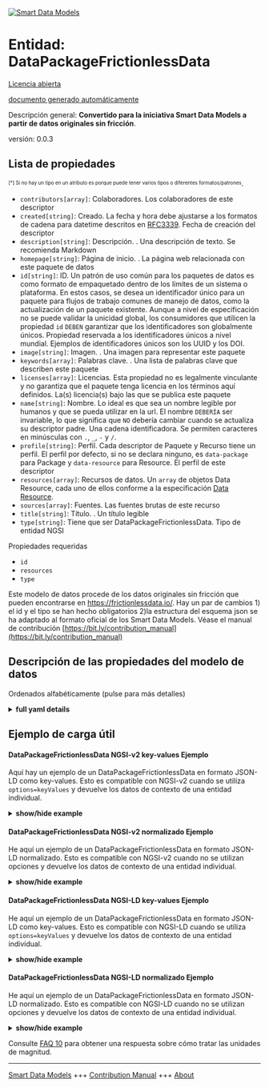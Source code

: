 <!-- 10-Header -->    
[![Smart Data Models](https://smartdatamodels.org/wp-content/uploads/2022/01/SmartDataModels_logo.png "Logo")](https://smartdatamodels.org)    
Entidad: DataPackageFrictionlessData    
====================================<!-- /10-Header -->    
<!-- 15-License -->    
[Licencia abierta](https://github.com/smart-data-models//dataModel.FrictionlessData/blob/master/DataPackageFrictionlessData/LICENSE.md)    
[documento generado automáticamente](https://docs.google.com/presentation/d/e/2PACX-1vTs-Ng5dIAwkg91oTTUdt8ua7woBXhPnwavZ0FxgR8BsAI_Ek3C5q97Nd94HS8KhP-r_quD4H0fgyt3/pub?start=false&loop=false&delayms=3000#slide=id.gb715ace035_0_60)    
<!-- /15-License -->    
<!-- 20-Description -->    
Descripción general: **Convertido para la iniciativa Smart Data Models a partir de datos originales sin fricción**.    
versión: 0.0.3    
<!-- /20-Description -->    
<!-- 30-PropertiesList -->    
## Lista de propiedades    
<sup><sub>[*] Si no hay un tipo en un atributo es porque puede tener varios tipos o diferentes formatos/patrones</sub></sup>.    
- `contributors[array]`: Colaboradores. Los colaboradores de este descriptor  - `created[string]`: Creado. La fecha y hora debe ajustarse a los formatos de cadena para datetime descritos en [RFC3339](https://tools.ietf.org/html/rfc3339#section-5.6). Fecha de creación del descriptor  - `description[string]`: Descripción. . Una descripción de texto. Se recomienda Markdown  - `homepage[string]`: Página de inicio. . La página web relacionada con este paquete de datos  - `id[string]`: ID. Un patrón de uso común para los paquetes de datos es como formato de empaquetado dentro de los límites de un sistema o plataforma. En estos casos, se desea un identificador único para un paquete para flujos de trabajo comunes de manejo de datos, como la actualización de un paquete existente. Aunque a nivel de especificación no se puede validar la unicidad global, los consumidores que utilicen la propiedad `id` `DEBEN` garantizar que los identificadores son globalmente únicos. Propiedad reservada a los identificadores únicos a nivel mundial. Ejemplos de identificadores únicos son los UUID y los DOI.  - `image[string]`: Imagen. . Una imagen para representar este paquete  - `keywords[array]`: Palabras clave. . Una lista de palabras clave que describen este paquete  - `licenses[array]`: Licencias. Esta propiedad no es legalmente vinculante y no garantiza que el paquete tenga licencia en los términos aquí definidos. La(s) licencia(s) bajo las que se publica este paquete  - `name[string]`: Nombre. Lo ideal es que sea un nombre legible por humanos y que se pueda utilizar en la url. El nombre `DEBERÍA` ser invariable, lo que significa que `NO` debería cambiar cuando se actualiza su descriptor padre. Una cadena identificadora. Se permiten caracteres en minúsculas con `.`, `_`, `-` y `/`.  - `profile[string]`: Perfil. Cada descriptor de Paquete y Recurso tiene un perfil. El perfil por defecto, si no se declara ninguno, es `data-package` para Package y `data-resource` para Resource. El perfil de este descriptor  - `resources[array]`: Recursos de datos. Un `array` de objetos Data Resource, cada uno de ellos conforme a la especificación [Data Resource](/data-resource/).  - `sources[array]`: Fuentes. Las fuentes brutas de este recurso  - `title[string]`: Título. . Un título legible  - `type[string]`: Tiene que ser DataPackageFrictionlessData. Tipo de entidad NGSI  <!-- /30-PropertiesList -->    
<!-- 35-RequiredProperties -->    
Propiedades requeridas    
- `id`  - `resources`  - `type`  <!-- /35-RequiredProperties -->    
<!-- 40-RequiredProperties -->    
Este modelo de datos procede de los datos originales sin fricción que pueden encontrarse en https://frictionlessdata.io/. Hay un par de cambios 1) el id y el tipo se han hecho obligatorios 2)la estructura del esquema json se ha adaptado al formato oficial de los Smart Data Models. Véase el manual de contribución [https://bit.ly/contribution_manual](https://bit.ly/contribution_manual)    
<!-- /40-RequiredProperties -->    
<!-- 50-DataModelHeader -->    
## Descripción de las propiedades del modelo de datos    
Ordenados alfabéticamente (pulse para más detalles)    
<!-- /50-DataModelHeader -->    
<!-- 60-ModelYaml -->    
<details><summary><strong>full yaml details</strong></summary>      
```yaml    
DataPackageFrictionlessData:      
  description: Data Package is a simple specification for data access and delivery.Converted for Smart Data Models initiative from original frictionless data      
  properties:      
    contributors:      
      description: Contributors. The contributors to this descriptor      
      items:      
        type: string      
      type: array      
      x-ngsi:      
        type: Property      
    created:      
      description: "Created. The datetime must conform to the string formats for datetime as described in [RFC3339](https://tools.ietf.org/html/rfc3339#section-5.6). The datetime on which this descriptor was created"      
      type: string      
      x-ngsi:      
        type: Property      
    description:      
      description: Description. . A text description. Markdown is encouraged      
      type: string      
      x-ngsi:      
        type: Property      
    homepage:      
      description: Home Page. . The home on the web that is related to this data package      
      type: string      
      x-ngsi:      
        type: Property      
    id:      
      description: 'ID. A common usage pattern for Data Packages is as a packaging format within the bounds of a system or platform. In these cases, a unique identifier for a package is desired for common data handling workflows, such as updating an existing package. While at the level of the specification, global uniqueness cannot be validated, consumers using the `id` property `MUST` ensure identifiers are globally unique. A property reserved for globally unique identifiers. Examples of identifiers that are unique include UUIDs and DOIs'      
      type: string      
      x-ngsi:      
        type: Property      
    image:      
      description: Image. A image to represent this package      
      type: string      
      x-ngsi:      
        type: Property      
    keywords:      
      description: Keywords. . A list of keywords that describe this package      
      items:      
        type: string      
      type: array      
      x-ngsi:      
        type: Property      
    licenses:      
      description: Licenses. This property is not legally binding and does not guarantee that the package is licensed under the terms defined herein. The license(s) under which this package is published      
      items:      
        description: A license for this descriptor      
        properties:      
          name:      
            description: 'MUST be an Open Definition license identifier, see http://licenses.opendefinition.org/'      
            pattern: ^([-a-zA-Z0-9._])+$      
            type: string      
            x-ngsi:      
              type: Property      
          path:      
            description: 'A fully qualified URL, or a POSIX file path'      
            pattern: ^(?=^[^./~])(^((?!\.{2}).)*$).*$      
            type: string      
            x-ngsi:      
              type: Property      
          title:      
            description: A human-readable title      
            type: string      
            x-ngsi:      
              type: Property      
        type: object      
        x-ngsi:      
          type: Property      
      type: array      
      x-ngsi:      
        type: Property      
    name:      
      description: 'Name. This is ideally a url-usable and human-readable name. Name `SHOULD` be invariant, meaning it `SHOULD NOT` change when its parent descriptor is updated. An identifier string. Lower case characters with `.`, `_`, `-` and `/` are allowed'      
      type: string      
      x-ngsi:      
        type: Property      
    profile:      
      description: 'Profile. Every Package and Resource descriptor has a profile. The default profile, if none is declared, is `data-package` for Package and `data-resource` for Resource. The profile of this descriptor'      
      type: string      
      x-ngsi:      
        type: Property      
    resources:      
      description: 'Data Resources. An `array` of Data Resource objects, each compliant with the [Data Resource](/data-resource/) specification'      
      items:      
        type: string      
      type: array      
      x-ngsi:      
        type: Property      
    sources:      
      description: Sources. The raw sources for this resource      
      items:      
        type: string      
      type: array      
      x-ngsi:      
        type: Property      
    title:      
      description: Title. . A human-readable title      
      type: string      
      x-ngsi:      
        type: Property      
    type:      
      description: It has to be DataPackageFrictionlessData. NGSI entity type      
      enum:      
        - DataPackageFrictionlessData      
      type: string      
      x-ngsi:      
        type: Property      
  required:      
    - id      
    - type      
    - resources      
  type: object      
  x-derived-from: ""      
  x-disclaimer: 'Redistribution and use in source and binary forms, with or without modification, are permitted  provided that the license conditions are met. Copyleft (c) 2022 Contributors to Smart Data Models Program'      
  x-license-url: https://github.com/smart-data-models/dataModel.FrictionlessData/blob/master/DataPackageFrictionlessData/LICENSE.md      
  x-model-schema: https://smart-data-models.github.io/dataModel.FrictionlessData/DataPackageFrictionlessData/schema.json      
  x-model-tags: SDG      
  x-version: 0.0.3      
```    
</details>      
<!-- /60-ModelYaml -->    
<!-- 70-MiddleNotes -->    
<!-- /70-MiddleNotes -->    
<!-- 80-Examples -->    
## Ejemplo de carga útil    
#### DataPackageFrictionlessData NGSI-v2 key-values Ejemplo    
Aquí hay un ejemplo de un DataPackageFrictionlessData en formato JSON-LD como key-values. Esto es compatible con NGSI-v2 cuando se utiliza `options=keyValues` y devuelve los datos de contexto de una entidad individual.    
<details><summary><strong>show/hide example</strong></summary>      
```json  
{  
  "id": "uri:ngsi-ld:datapackage:001",  
  "type": "DataPackageFrictionlessData",  
  "name": "cpi",  
  "title": "Annual Consumer Price Index (CPI)",  
  "description": "Annual Consumer Price Index (CPI) for most countries in the world. Reference year is 2005.",  
  "profile": "tabular-data-package",  
  "licenses": [  
    {  
      "name": "CC-BY-4.0",  
      "title": "Creative Commons Attribution 4.0",  
      "path": "https://creativecommons.org/licenses/by/4.0/"  
    }  
  ],  
  "keywords": [  
    "CPI",  
    "World",  
    "Consumer Price Index",  
    "Annual Data",  
    "The World Bank"  
  ],  
  "version": "2.0.0",  
  "sources": [  
    {  
      "title": "The World Bank",  
      "path": "http://data.worldbank.org/indicator/FP.CPI.TOTL"  
    }  
  ],  
  "resources": [  
    {  
      "path": "data/cpi.csv",  
      "name": "cpi",  
      "profile": "tabular-data-resource",  
      "schema": {  
        "fields": [  
          {  
            "name": "Country Name",  
            "type": "string"  
          },  
          {  
            "name": "Country Code",  
            "type": "string"  
          },  
          {  
            "name": "Year",  
            "type": "year"  
          },  
          {  
            "name": "CPI",  
            "description": "CPI (where 2005=100)",  
            "type": "number"  
          }  
        ]  
      }  
    }  
  ]  
}  
```  
</details>    
#### DataPackageFrictionlessData NGSI-v2 normalizado Ejemplo    
He aquí un ejemplo de un DataPackageFrictionlessData en formato JSON-LD normalizado. Esto es compatible con NGSI-v2 cuando no se utilizan opciones y devuelve los datos de contexto de una entidad individual.    
<details><summary><strong>show/hide example</strong></summary>      
```json  
{  
  "id": "uri:ngsi-ld:datapackage:001",  
  "type": "DataPackageFrictionlessData",  
  "name": {  
    "type": "Text",  
    "value": "cpi"  
  },  
  "title": {  
    "type": "Text",  
    "value": "Annual Consumer Price Index (CPI)"  
  },  
  "description": {  
    "type": "Text",  
    "value": "Annual Consumer Price Index (CPI) for most countries in the world. Reference year is 2005."  
  },  
  "profile": {  
    "type": "Text",  
    "value": "tabular-data-package"  
  },  
  "licenses": {  
    "type": "StructuredValue",  
    "value": [  
      {  
        "name": "CC-BY-4.0",  
        "title": "Creative Commons Attribution 4.0",  
        "path": "https://creativecommons.org/licenses/by/4.0/"  
      }  
    ]  
  },  
  "keywords": {  
    "type": "StructuredValue",  
    "value": [  
      "CPI",  
      "World",  
      "Consumer Price Index",  
      "Annual Data",  
      "The World Bank"  
    ]  
  },  
  "version": {  
    "type": "Text",  
    "value": "2.0.0"  
  },  
  "sources": {  
    "type": "StructuredValue",  
    "value": [  
      {  
        "title": "The World Bank",  
        "path": "http://data.worldbank.org/indicator/FP.CPI.TOTL"  
      }  
    ]  
  },  
  "resources": {  
    "type": "StructuredValue",  
    "value": [  
      {  
        "path": "data/cpi.csv",  
        "name": "cpi",  
        "profile": "tabular-data-resource",  
        "schema": {  
          "fields": [  
            {  
              "name": "Country Name",  
              "type": "string"  
            },  
            {  
              "name": "Country Code",  
              "type": "string"  
            },  
            {  
              "name": "Year",  
              "type": "year"  
            },  
            {  
              "name": "CPI",  
              "description": "CPI (where 2005=100)",  
              "type": "number"  
            }  
          ]  
        }  
      }  
    ]  
  }  
}  
```  
</details>    
#### DataPackageFrictionlessData NGSI-LD key-values Ejemplo    
He aquí un ejemplo de un DataPackageFrictionlessData en formato JSON-LD como key-values. Esto es compatible con NGSI-LD cuando se utiliza `options=keyValues` y devuelve los datos de contexto de una entidad individual.    
<details><summary><strong>show/hide example</strong></summary>      
```json  
{  
  "id": "uri:ngsi-ld:datapackage:001",  
  "type": "DataPackageFrictionlessData",  
  "description": "Annual Consumer Price Index (CPI) for most countries in the world. Reference year is 2005.",  
  "keywords": [  
    "CPI",  
    "World",  
    "Consumer Price Index",  
    "Annual Data",  
    "The World Bank"  
  ],  
  "licenses": [  
    {  
      "name": "CC-BY-4.0",  
      "title": "Creative Commons Attribution 4.0",  
      "path": "https://creativecommons.org/licenses/by/4.0/"  
    }  
  ],  
  "name": "cpi",  
  "profile": "tabular-data-package",  
  "resources": [  
    {  
      "path": "data/cpi.csv",  
      "name": "cpi",  
      "profile": "tabular-data-resource",  
      "schema": {  
        "fields": [  
          {  
            "name": "Country Name",  
            "type": "string"  
          },  
          {  
            "name": "Country Code",  
            "type": "string"  
          },  
          {  
            "name": "Year",  
            "type": "year"  
          },  
          {  
            "name": "CPI",  
            "description": "CPI (where 2005=100)",  
            "type": "number"  
          }  
        ]  
      }  
    }  
  ],  
  "sources": [  
    {  
      "title": "The World Bank",  
      "path": "http://data.worldbank.org/indicator/FP.CPI.TOTL"  
    }  
  ],  
  "title": "Annual Consumer Price Index (CPI)",  
  "version": "2.0.0",  
  "@context": [  
    "https://raw.githubusercontent.com/smart-data-models/dataModel.FrictionlessData/master/context.jsonld"  
  ]  
}  
```  
</details>    
#### DataPackageFrictionlessData NGSI-LD normalizado Ejemplo    
He aquí un ejemplo de un DataPackageFrictionlessData en formato JSON-LD normalizado. Esto es compatible con NGSI-LD cuando no se utilizan opciones y devuelve los datos de contexto de una entidad individual.    
<details><summary><strong>show/hide example</strong></summary>      
```json  
{  
    "id": "uri:ngsi-ld:datapackage:001",  
    "type": "DataPackageFrictionlessData",  
    "description": {  
        "type": "Property",  
        "value": "Annual Consumer Price Index (CPI) for most countries in the world. Reference year is 2005."  
    },  
    "keywords": {  
        "type": "Property",  
        "value": [  
            "CPI",  
            "World",  
            "Consumer Price Index",  
            "Annual Data",  
            "The World Bank"  
        ]  
    },  
    "licenses": {  
        "type": "Property",  
        "value": [  
            {  
                "name": "CC-BY-4.0",  
                "title": "Creative Commons Attribution 4.0",  
                "path": "https://creativecommons.org/licenses/by/4.0/"  
            }  
        ]  
    },  
    "name": {  
        "type": "Property",  
        "value": "cpi"  
    },  
    "profile": {  
        "type": "Property",  
        "value": "tabular-data-package"  
    },  
    "resources": {  
        "type": "Property",  
        "value": [  
            {  
                "path": "data/cpi.csv",  
                "name": "cpi",  
                "profile": "tabular-data-resource",  
                "schema": {  
                    "fields": [  
                        {  
                            "name": "Country Name",  
                            "type": "string"  
                        },  
                        {  
                            "name": "Country Code",  
                            "type": "string"  
                        },  
                        {  
                            "name": "Year",  
                            "type": "year"  
                        },  
                        {  
                            "name": "CPI",  
                            "description": "CPI (where 2005=100)",  
                            "type": "number"  
                        }  
                    ]  
                }  
            }  
        ]  
    },  
    "sources": {  
        "type": "Property",  
        "value": [  
            {  
                "title": "The World Bank",  
                "path": "http://data.worldbank.org/indicator/FP.CPI.TOTL"  
            }  
        ]  
    },  
    "title": {  
        "type": "Property",  
        "value": "Annual Consumer Price Index (CPI)"  
    },  
    "version": {  
        "type": "Property",  
        "value": "2.0.0"  
    },  
    "@context": [  
        "https://raw.githubusercontent.com/smart-data-models/dataModel.FrictionlessData/master/context.jsonld"  
    ]  
}  
```  
</details><!-- /80-Examples -->    
<!-- 90-FooterNotes -->    
<!-- /90-FooterNotes -->    
<!-- 95-Units -->    
Consulte [FAQ 10](https://smartdatamodels.org/index.php/faqs/) para obtener una respuesta sobre cómo tratar las unidades de magnitud.    
<!-- /95-Units -->    
<!-- 97-LastFooter -->    
---    
[Smart Data Models](https://smartdatamodels.org) +++ [Contribution Manual](https://bit.ly/contribution_manual) +++ [About](https://bit.ly/Introduction_SDM)<!-- /97-LastFooter -->    
